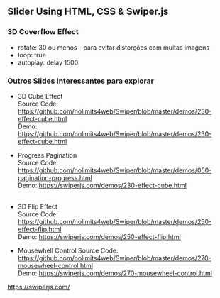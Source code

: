 ﻿## Slider Using HTML, CSS & Swiper.js

### 3D Coverflow Effect 
* rotate: 30 ou menos - para evitar distorções com muitas imagens
* loop: true
* autoplay: delay 1500

### Outros Slides Interessantes para explorar
* 3D Cube Effect<br>
  Source Code: https://github.com/nolimits4web/Swiper/blob/master/demos/230-effect-cube.html<br>
  Demo: https://github.com/nolimits4web/Swiper/blob/master/demos/230-effect-cube.html


* Progress Pagination<br>
  Source Code:<br>  https://github.com/nolimits4web/Swiper/blob/master/demos/050-pagination-progress.html<br>
  Demo: https://swiperjs.com/demos/230-effect-cube.html<br><br>
  
* 3D Flip Effect<br>
  Source Code: https://github.com/nolimits4web/Swiper/blob/master/demos/250-effect-flip.html<br>
  Demo: https://swiperjs.com/demos/250-effect-flip.html<br>

* Mousewhell Control
  Source Code: https://github.com/nolimits4web/Swiper/blob/master/demos/270-mousewheel-control.html<br>
  Demo: https://swiperjs.com/demos/270-mousewheel-control.html<br>


https://swiperjs.com/
